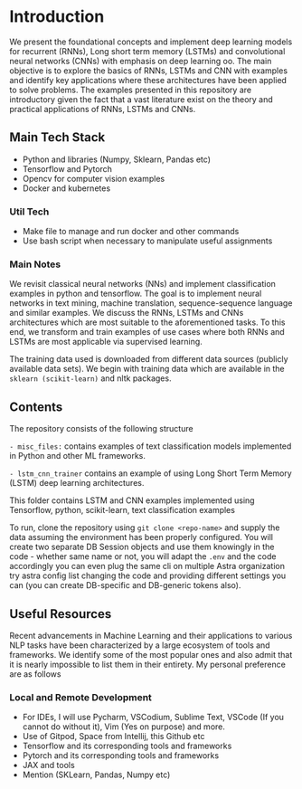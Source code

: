 # Introduction

We present the foundational concepts and implement deep learning models for recurrent (RNNs), Long short term memory (LSTMs) and convolutional neural networks (CNNs) with emphasis on deep learning oo. The main objective is to explore the basics of RNNs, LSTMs and CNN with examples and identify key applications where these architectures have been applied to solve problems. The examples presented in this repository are introductory given the fact that a vast literature exist on the theory and practical applications of RNNs, LSTMs and CNNs.

## Main Tech Stack

- Python and libraries (Numpy, Sklearn, Pandas etc)
- Tensorflow and Pytorch
- Opencv for computer vision examples
- Docker and kubernetes

### Util Tech
- Make file to manage and run docker and other commands
- Use bash script when necessary to manipulate useful assignments

### Main Notes

We revisit classical neural networks (NNs) and implement classification examples in python and tensorflow. The goal is to implement neural networks in text mining, machine translation, sequence-sequence language and similar examples. We discuss the  RNNs, LSTMs and CNNs architectures which are most suitable to the aforementioned tasks. 
To this end, we transform and train examples of use cases where both RNNs and LSTMs are most applicable via supervised learning.

The training data used is downloaded from different data sources (publicly available data sets). We begin with training data which are available in the ``` sklearn (scikit-learn) ``` and nltk packages.

## Contents

The repository consists of the following structure

```- misc_files:```  contains examples of text classification models implemented in Python and other ML frameworks.

``` - lstm_cnn_trainer ``` contains an example of using Long Short Term Memory (LSTM) deep learning architectures.

This folder contains LSTM and CNN examples implemented using Tensorflow, python, scikit-learn, text classification examples

To run, clone the repository using  `git clone <repo-name>` and supply the data assuming the environment has been properly configured.
You will create two separate DB Session objects and use them knowingly in the code - whether same name or not, you will adapt the ```.env``` and the code accordingly
you can even plug the same cli on multiple Astra organization
try astra config list
changing the code and providing different settings you can (you can create DB-specific and DB-generic tokens also).

## Useful Resources
Recent advancements in Machine Learning and their applications to various NLP tasks have been characterized by a large ecosystem of tools and frameworks. We identify some of the most popular ones and also admit that it is nearly impossible to list them in their entirety. My personal preference are as follows

### Local and Remote Development
- For IDEs, I will use Pycharm, VSCodium, Sublime Text, VSCode (If you cannot do without it), Vim (Yes on purpose) and more.
- Use of Gitpod, Space from Intellij, this Github etc
- Tensorflow and its corresponding tools and frameworks
- Pytorch and its corresponding tools and frameworks
- JAX and tools
- Mention (SKLearn, Pandas, Numpy etc)




